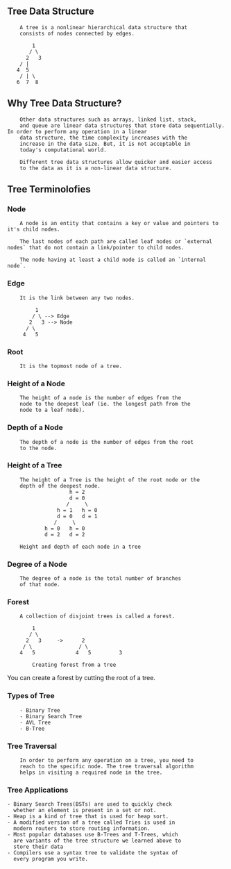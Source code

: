 ## Tree Data Structure
```
    A tree is a nonlinear hierarchical data structure that
    consists of nodes connected by edges.

        1
       / \
      2   3
    / |
   4  5
    / | \
   6  7  8
```

## Why Tree Data Structure?
```
    Other data structures such as arrays, linked list, stack,
    and queue are linear data structures that store data sequentially. In order to perform any operation in a linear 
    data structure, the time complexity increases with the
    increase in the data size. But, it is not acceptable in
    today's computational world.

    Different tree data structures allow quicker and easier access
    to the data as it is a non-linear data structure.
```
## Tree Terminolofies

### Node
```
    A node is an entity that contains a key or value and pointers to it's child nodes.

    The last nodes of each path are called leaf nodes or `external nodes` that do not contain a link/pointer to child nodes.

    The node having at least a child node is called an `internal node`.
```

### Edge
```
    It is the link between any two nodes.

         1
        / \ --> Edge
       2   3 --> Node
      / \
     4   5
```

### Root
```
    It is the topmost node of a tree.
```

### Height of a Node
```
    The height of a node is the number of edges from the
    node to the deepest leaf (ie. the longest path from the 
    node to a leaf node).
```

### Depth of a Node
```
    The depth of a node is the number of edges from the root
    to the node.
```

### Height of a Tree
```
    The height of a Tree is the height of the root node or the 
    depth of the deepest node.
                    h = 2
                    d = 0
                   /     \
                h = 1   h = 0
                d = 0   d = 1
               /     \
            h = 0   h = 0
            d = 2   d = 2

    Height and depth of each node in a tree
```

### Degree of a Node
```
    The degree of a node is the total number of branches
    of that node.
```

### Forest
```
    A collection of disjoint trees is called a forest.

        1
       / \
      2   3     ->      2
     / \               / \
    4   5             4   5         3

        Creating forest from a tree
```
You can create a forest by cutting the root of a tree.

### Types of Tree
```
    - Binary Tree
    - Binary Search Tree
    - AVL Tree
    - B-Tree
```

### Tree Traversal
```
    In order to perform any operation on a tree, you need to
    reach to the specific node. The tree traversal algorithm
    helps in visiting a required node in the tree.
```

### Tree Applications
    - Binary Search Trees(BSTs) are used to quickly check
      whether an element is present in a set or not.
    - Heap is a kind of tree that is used for heap sort.
    - A modified version of a tree called Tries is used in
      modern routers to store routing information.
    - Most popular databases use B-Trees and T-Trees, which
      are variants of the tree structure we learned above to
      store their data
    - Compilers use a syntax tree to validate the syntax of
      every program you write.
